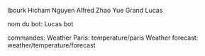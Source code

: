 Ibourk Hicham
Nguyen Alfred
Zhao Yue
Grand Lucas 

nom du bot: Lucas bot

commandes:
Weather Paris: temperature/paris
Weather forecast: weather/temperature/forecast
